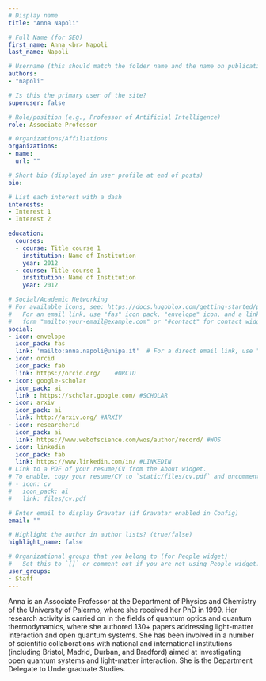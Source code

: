 ```yaml
---
# Display name
title: "Anna Napoli"

# Full Name (for SEO)
first_name: Anna <br> Napoli
last_name: Napoli

# Username (this should match the folder name and the name on publications)
authors:
- "napoli"

# Is this the primary user of the site?
superuser: false

# Role/position (e.g., Professor of Artificial Intelligence)
role: Associate Professor

# Organizations/Affiliations
organizations:
- name: 
  url: ""

# Short bio (displayed in user profile at end of posts)
bio: 

# List each interest with a dash
interests:
- Interest 1
- Interest 2

education:
  courses:
  - course: Title course 1
    institution: Name of Institution
    year: 2012
  - course: Title course 1
    institution: Name of Institution
    year: 2012

# Social/Academic Networking
# For available icons, see: https://docs.hugoblox.com/getting-started/page-builder/#icons
#   For an email link, use "fas" icon pack, "envelope" icon, and a link in the
#   form "mailto:your-email@example.com" or "#contact" for contact widget.
social:
- icon: envelope
  icon_pack: fas
  link: 'mailto:anna.napoli@unipa.it'  # For a direct email link, use "mailto:test@example.org".
- icon: orcid
  icon_pack: fab
  link: https://orcid.org/    #ORCID
- icon: google-scholar 
  icon_pack: ai
  link : https://scholar.google.com/ #SCHOLAR
- icon: arxiv
  icon_pack: ai
  link: http://arxiv.org/ #ARXIV
- icon: researcherid
  icon_pack: ai
  link: https://www.webofscience.com/wos/author/record/ #WOS
- icon: linkedin
  icon_pack: fab
  link: https://www.linkedin.com/in/ #LINKEDIN
# Link to a PDF of your resume/CV from the About widget.
# To enable, copy your resume/CV to `static/files/cv.pdf` and uncomment the lines below.
# - icon: cv
#   icon_pack: ai
#   link: files/cv.pdf

# Enter email to display Gravatar (if Gravatar enabled in Config)
email: ""

# Highlight the author in author lists? (true/false)
highlight_name: false

# Organizational groups that you belong to (for People widget)
#   Set this to `[]` or comment out if you are not using People widget.
user_groups:
- Staff
---
```

Anna is an Associate Professor at the Department of Physics and Chemistry of the University of Palermo, where she received her PhD in 1999. Her research activity is carried on in the fields of quantum optics and quantum thermodynamics, where she authored 130+ papers addressing light-matter interaction and open quantum systems. She has been involved in a number of scientific collaborations with national and international institutions (including Bristol, Madrid, Durban, and Bradford) aimed at investigating open quantum systems and light-matter interaction. She is the Department Delegate to Undergraduate Studies.  